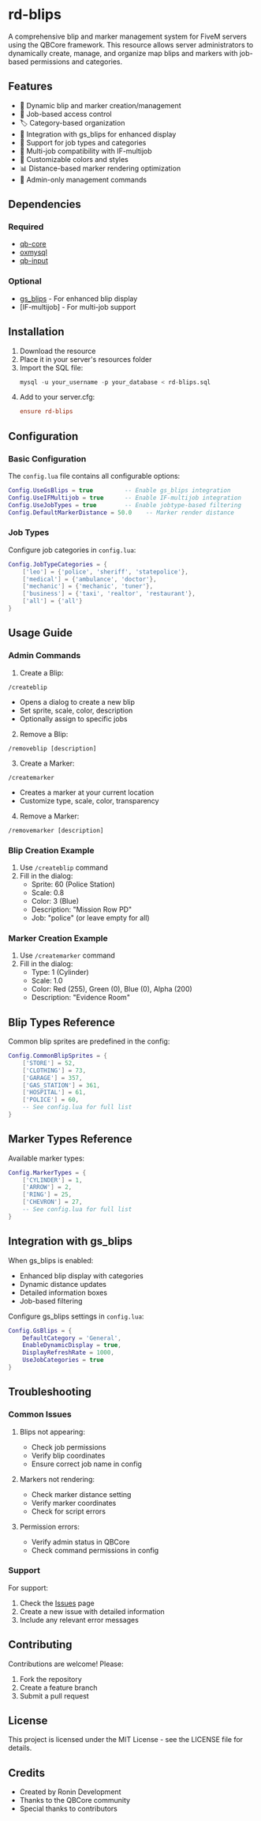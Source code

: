 # rd-blips

A comprehensive blip and marker management system for FiveM servers using the QBCore framework. This resource allows server administrators to dynamically create, manage, and organize map blips and markers with job-based permissions and categories.

## Features

- 🎯 Dynamic blip and marker creation/management
- 👥 Job-based access control
- 🏷️ Category-based organization
- 📱 Integration with gs_blips for enhanced display
- 💼 Support for job types and categories
- 🔄 Multi-job compatibility with IF-multijob
- 🎨 Customizable colors and styles
- 📊 Distance-based marker rendering optimization
- 🔐 Admin-only management commands

## Dependencies

### Required
- [qb-core](https://github.com/qbcore-framework/qb-core)
- [oxmysql](https://github.com/overextended/oxmysql)
- [qb-input](https://github.com/qbcore-framework/qb-input)

### Optional
- [gs_blips](https://github.com/GamzkyScripts/gs_blips) - For enhanced blip display
- [IF-multijob] - For multi-job support

## Installation

1. Download the resource
2. Place it in your server's resources folder
3. Import the SQL file:
   ```sql
   mysql -u your_username -p your_database < rd-blips.sql
   ```
4. Add to your server.cfg:
   ```cfg
   ensure rd-blips
   ```

## Configuration

### Basic Configuration
The `config.lua` file contains all configurable options:

```lua
Config.UseGsBlips = true         -- Enable gs_blips integration
Config.UseIFMultijob = true      -- Enable IF-multijob integration
Config.UseJobTypes = true        -- Enable jobtype-based filtering
Config.DefaultMarkerDistance = 50.0    -- Marker render distance
```

### Job Types
Configure job categories in `config.lua`:

```lua
Config.JobTypeCategories = {
    ['leo'] = {'police', 'sheriff', 'statepolice'},
    ['medical'] = {'ambulance', 'doctor'},
    ['mechanic'] = {'mechanic', 'tuner'},
    ['business'] = {'taxi', 'realtor', 'restaurant'},
    ['all'] = {'all'}
}
```

## Usage Guide

### Admin Commands

1. Create a Blip:
```
/createblip
```
- Opens a dialog to create a new blip
- Set sprite, scale, color, description
- Optionally assign to specific jobs

2. Remove a Blip:
```
/removeblip [description]
```

3. Create a Marker:
```
/createmarker
```
- Creates a marker at your current location
- Customize type, scale, color, transparency

4. Remove a Marker:
```
/removemarker [description]
```

### Blip Creation Example

1. Use `/createblip` command
2. Fill in the dialog:
   - Sprite: 60 (Police Station)
   - Scale: 0.8
   - Color: 3 (Blue)
   - Description: "Mission Row PD"
   - Job: "police" (or leave empty for all)

### Marker Creation Example

1. Use `/createmarker` command
2. Fill in the dialog:
   - Type: 1 (Cylinder)
   - Scale: 1.0
   - Color: Red (255), Green (0), Blue (0), Alpha (200)
   - Description: "Evidence Room"

## Blip Types Reference

Common blip sprites are predefined in the config:

```lua
Config.CommonBlipSprites = {
    ['STORE'] = 52,
    ['CLOTHING'] = 73,
    ['GARAGE'] = 357,
    ['GAS_STATION'] = 361,
    ['HOSPITAL'] = 61,
    ['POLICE'] = 60,
    -- See config.lua for full list
}
```

## Marker Types Reference

Available marker types:

```lua
Config.MarkerTypes = {
    ['CYLINDER'] = 1,
    ['ARROW'] = 2,
    ['RING'] = 25,
    ['CHEVRON'] = 27,
    -- See config.lua for full list
}
```

## Integration with gs_blips

When gs_blips is enabled:
- Enhanced blip display with categories
- Dynamic distance updates
- Detailed information boxes
- Job-based filtering

Configure gs_blips settings in `config.lua`:

```lua
Config.GsBlips = {
    DefaultCategory = 'General',
    EnableDynamicDisplay = true,
    DisplayRefreshRate = 1000,
    UseJobCategories = true
}
```

## Troubleshooting

### Common Issues

1. Blips not appearing:
   - Check job permissions
   - Verify blip coordinates
   - Ensure correct job name in config

2. Markers not rendering:
   - Check marker distance setting
   - Verify marker coordinates
   - Check for script errors

3. Permission errors:
   - Verify admin status in QBCore
   - Check command permissions in config

### Support

For support:
1. Check the [Issues](https://github.com/Ronin-Development-Official/rd-blips/issues) page
2. Create a new issue with detailed information
3. Include any relevant error messages

## Contributing

Contributions are welcome! Please:
1. Fork the repository
2. Create a feature branch
3. Submit a pull request

## License

This project is licensed under the MIT License - see the LICENSE file for details.

## Credits

- Created by Ronin Development
- Thanks to the QBCore community
- Special thanks to contributors
